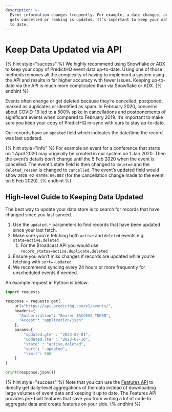 ```yaml
---
description: >-
  Event information changes frequently. For example, a date changes, an event
  gets cancelled or ranking is updated. It’s important to keep your data set up
  to date.
---
```


# Keep Data Updated via API

{% hint style="success" %}
We highly recommend using Snowflake or ADX to keep your copy of PredictHQ event data up-to-date. Using one of those methods removes all the complexity of having to implement a system using the API and results in far higher accuracy with fewer issues. Keeping up-to-date via the API is much more complicated than via Snowflake or ADX.
{% endhint %}

Events often change or get deleted because they’re cancelled, postponed, marked as duplicates or identified as spam. In February 2020, concerns about COVID-19 led to a 500% spike in cancellations and postponements of significant events when compared to February 2019. It’s important to make sure you keep your copy of PredictHQ in-sync with ours to stay up-to-date.

Our records have an `updated` field which indicates the date/time the record was last updated.

{% hint style="info" %}
For example an event for a conference that starts on 1 April 2020 may originally be created in our system on 1 Jan 2020. Then the event’s details don’t change until the 5 Feb 2020 when the event is cancelled. The event’s state field is then changed to `deleted` and the `deleted_reason` is changed to `cancelled`. The event’s updated field would show `2020-02-05T05:00:00Z` (for the cancellation change made to the event on 5 Feb 2020).
{% endhint %}

## High-level Guide to Keeping Data Updated

The best way to update your data store is to search for records that have changed since you last synced.

1. Use the `updated.*` parameters to find records that have been updated since your last fetch.
2. Make sure you’re fetching both `active` and `deleted` events e.g. `state=active,deleted`
   1. For the Broadcast API you would use `record_status=active,duplicate,deleted`
3. Ensure you won’t miss changes if records are updated while you’re fetching with `sort=-updated`
4. We recommend syncing every 24 hours or more frequently for unscheduled events if needed.

An example request in Python is below:

```python
import requests

response = requests.get(
    url="https://api.predicthq.com/v1/events/",
    headers={
      "Authorization": "Bearer $ACCESS_TOKEN",
      "Accept": "application/json"
    },
    params={
        "updated.gte" : "2023-07-01",
        "updated.lte" : "2023-07-10",
        "state" : "active,deleted",
        "sort": "-updated",
        "limit": 500
    }
)

print(response.json())
```

{% hint style="success" %}
Note that you can use the [Features API](https://app.gitbook.com/s/kEFs8urDbSJqBmXUI3Lv/features) to directly get daily-level aggregations of the data instead of downloading large volumes of event data and keeping it up to date. The Features API provides pre-built features that save you from writing a lot of code to aggregate data and create features on your side.
{% endhint %}
